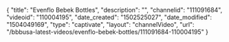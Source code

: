 {
    "title": "Evenflo Bebek Bottles",
    "description": "",
    "channelid": "111091684",
    "videoid": "110004195",
    "date_created": "1502525027",
    "date_modified": "1504049169",
    "type": "captivate",
    "layout": "channelVideo",
    "url": "\/bbbusa-latest-videos\/evenflo-bebek-bottles\/111091684-110004195"
}